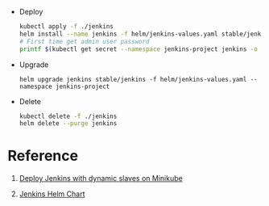 
- Deploy

    ``` bash
    kubectl apply -f ./jenkins
    helm install --name jenkins -f helm/jenkins-values.yaml stable/jenkins --namespace jenkins-project
    # First time get admin user password
    printf $(kubectl get secret --namespace jenkins-project jenkins -o jsonpath="{.data.jenkins-admin-password}" | base64 --decode);echo
    ```


- Upgrade

    `helm upgrade jenkins stable/jenkins -f helm/jenkins-values.yaml --namespace jenkins-project`

- Delete

    ``` bash
    kubectl delete -f ./jenkins
    helm delete --purge jenkins
    ```


# Reference 

1. [Deploy Jenkins with dynamic slaves on Minikube](https://itnext.io/deploy-jenkins-with-dynamic-slaves-in-minikube-8aef5404e9c1)

2. [Jenkins Helm Chart](https://github.com/helm/charts/tree/master/stable/jenkins)
